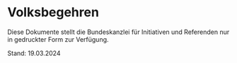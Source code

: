 # Volksbegehren

Diese Dokumente stellt die Bundeskanzlei für Initiativen und Referenden nur in gedruckter Form zur Verfügung. 

Stand: 19.03.2024
